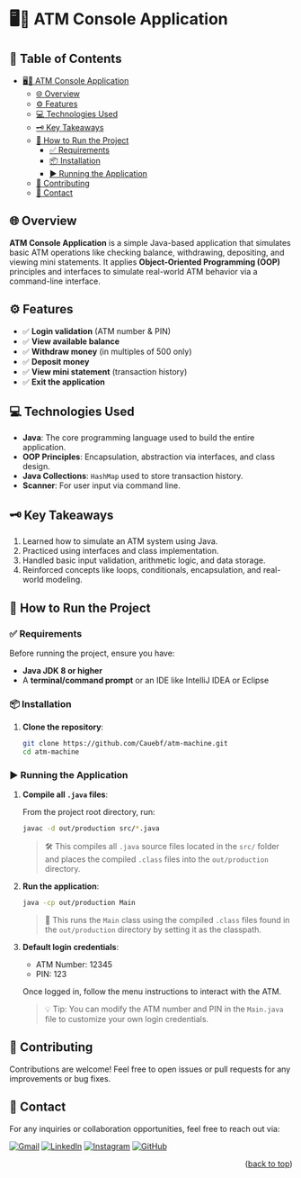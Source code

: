 # 🖥️💸 ATM Console Application

## 📌 Table of Contents

- [🖥️💸 ATM Console Application](#-atm-console-application)
  - [🌐 Overview](#-overview)
  - [⚙️ Features](#️-features)
  - [💻 Technologies Used](#-technologies-used)
  - [🗝️ Key Takeaways](#️-key-takeaways)
  - [🚀 How to Run the Project](#-how-to-run-the-project)
    - [✅ Requirements](#-requirements)
    - [📦 Installation](#-installation)
    - [▶️ Running the Application](#️-running-the-application)
  - [🤝 Contributing](#-contributing)
  - [💬 Contact](#-contact)

## 🌐 Overview

**ATM Console Application** is a simple Java-based application that simulates basic ATM operations like checking balance, withdrawing, depositing, and viewing mini statements. It applies **Object-Oriented Programming (OOP)** principles and interfaces to simulate real-world ATM behavior via a command-line interface.

## ⚙️ Features

- ✅ **Login validation** (ATM number & PIN)
- ✅ **View available balance**
- ✅ **Withdraw money** (in multiples of 500 only)
- ✅ **Deposit money**
- ✅ **View mini statement** (transaction history)
- ✅ **Exit the application**

## 💻 Technologies Used

- **Java**: The core programming language used to build the entire application.
- **OOP Principles**: Encapsulation, abstraction via interfaces, and class design.
- **Java Collections**: `HashMap` used to store transaction history.
- **Scanner**: For user input via command line.

## 🗝️ Key Takeaways

1. Learned how to simulate an ATM system using Java.
2. Practiced using interfaces and class implementation.
3. Handled basic input validation, arithmetic logic, and data storage.
4. Reinforced concepts like loops, conditionals, encapsulation, and real-world modeling.

## 🚀 How to Run the Project

### ✅ Requirements

Before running the project, ensure you have:

- **Java JDK 8 or higher**
- A **terminal/command prompt** or an IDE like IntelliJ IDEA or Eclipse

### 📦 Installation

1.  **Clone the repository**:

    ```bash
    git clone https://github.com/Cauebf/atm-machine.git
    cd atm-machine
    ```

### ▶️ Running the Application

1. **Compile all `.java` files**:

   From the project root directory, run:

   ```bash
   javac -d out/production src/*.java
   ```

   > 🛠️ This compiles all `.java` source files located in the `src/` folder and places the compiled `.class` files into the `out/production` directory.

2. **Run the application**:

   ```bash
   java -cp out/production Main
   ```

   > 🚀 This runs the `Main` class using the compiled `.class` files found in the `out/production` directory by setting it as the classpath.

3. **Default login credentials**:

    - ATM Number: 12345
    - PIN: 123

   Once logged in, follow the menu instructions to interact with the ATM.

   > 💡 Tip: You can modify the ATM number and PIN in the `Main.java` file to customize your own login credentials.

## 🤝 Contributing

Contributions are welcome! Feel free to open issues or pull requests for any improvements or bug fixes.

## 💬 Contact

For any inquiries or collaboration opportunities, feel free to reach out via:

[![Gmail](https://img.shields.io/badge/Gmail-D14836?style=for-the-badge&logo=gmail&logoColor=white)](mailto:cauebrolesef@gmail.com)
[![LinkedIn](https://img.shields.io/badge/LinkedIn-0077B5?style=for-the-badge&logo=linkedin&logoColor=white)](https://www.linkedin.com/in/cauebrolesef/)
[![Instagram](https://img.shields.io/badge/-Instagram-%23E4405F?style=for-the-badge&logo=instagram&logoColor=white)](https://www.instagram.com/cauebf_/)
[![GitHub](https://img.shields.io/badge/GitHub-181717?style=for-the-badge&logo=github&logoColor=white)](https://github.com/Cauebf)

<p align="right">(<a href="#-atm-console-application">back to top</a>)</p>
